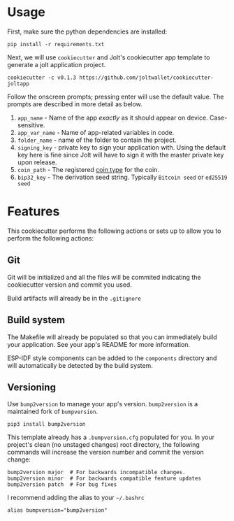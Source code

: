 
# Usage

First, make sure the python dependencies are installed:

```
pip install -r requirements.txt
```

Next, we will use `cookiecutter` and Jolt's cookiecutter app template to 
generate a jolt application project.

```
cookiecutter -c v0.1.3 https://github.com/joltwallet/cookiecutter-joltapp
```

Follow the onscreen prompts; pressing enter will use the default value.
The prompts are described in more detail as below.

1. `app_name` - Name of the app *exactly* as it should appear on device. Case-sensitive.
2. `app_var_name` - Name of app-related variables in code.
3. `folder_name` - name of the folder to contain the project.
4. `signing_key` - private key to sign your application with. Using the default
                   key here is fine since Jolt will have to sign it with the 
                   master private key upon release.
5. `coin_path` - The registered [coin type](https://github.com/satoshilabs/slips/blob/master/slip-0044.md) for the coin.
6. `bip32_key` - The derivation seed string. Typically `Bitcoin seed` or `ed25519 seed`


# Features

This cookiecutter performs the following actions or sets up to allow you to perform
the following actions:

## Git

Git will be initialized and all the files will be commited indicating 
the cookiecutter version and commit you used.

Build artifacts will already be in the `.gitignore`

## Build system

The Makefile will already be populated so that you can immediately build your
application. See your app's README for more information.

ESP-IDF style components can be added to the `components` directory and will
automatically be detected by the build system.

## Versioning

Use `bump2version` to manage your app's version. `bump2version` is a maintained
fork of `bumpversion`.

```
pip3 install bump2version
```

This template already has a `.bumpversion.cfg` populated for you. In your project's
clean (no unstaged changes) root directory, the following commands will increase
the version number and commit the version change:

```
bump2version major  # For backwards incompatible changes.
bump2version minor  # For backwards compatible feature updates
bump2version patch  # For bug fixes
```

I recommend adding the alias to your `~/.bashrc`

```
alias bumpversion="bump2version"
```
